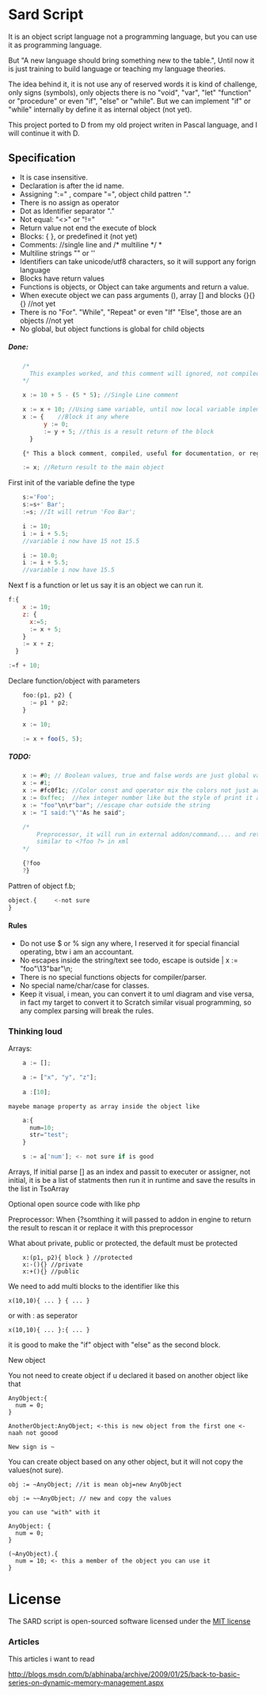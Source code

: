 Sard Script
===========

It is an object script language not a programming language, but you can use it as programming language.

But "A new language should bring something new to the table.", Until now it is just training to build language or teaching my language theories.

The idea behind it, it is not use any of reserved words it is kind of challenge, only signs (symbols), only objects there is no "void", "var", "let" "function" or "procedure" or even "if", "else" or "while".
But we can implement "if" or "while" internally by define it as internal object (not yet).

This project ported to D from my old project writen in Pascal language, and I will continue it with D.


Specification
-------------

  * It is case insensitive.
  * Declaration is after the id name.
  * Assigning ":=" , compare "=", object child pattren "."
  * There is no assign as operator
  * Dot as Identifier separator "."
  * Not equal: "<>" or "!="
  * Return value not end the execute of block
  * Blocks: { }, or predefined it (not yet)
  * Comments: //single line and /* multiline */  * 
  * Multiline strings "" or ''
  * Identifiers can take unicode/utf8 characters, so it will support any forign language
  * Blocks have return values
  * Functions is objects, or Object can take arguments and return a value.
  * When execute object we can pass arguments (), array [] and blocks {}{}{} //not yet
  * There is no "For". "While", "Repeat" or even "If" "Else", those are an objects //not yet
  * No global, but object functions is global for child objects
  
##### Done: #####

```js
    /*
      This examples worked, and this comment will ignored, not compiled or parsed as we say.
    */

    x := 10 + 5 - (5 * 5); //Single Line comment

    x := x + 10; //Using same variable, until now local variable implemented
    x := {    //Block it any where
          y := 0;
          := y + 5; //this is a result return of the block
      }

    {* This a block comment, compiled, useful for documentation, or regenrate the code *}

    := x; //Return result to the main object
```
First init of the variable define the type

```js
    s:='Foo';
    s:=s+' Bar';
    :=s; //It will retrun 'Foo Bar';

    i := 10;
    i := i + 5.5;
    //variable i now have 15 not 15.5

    i := 10.0;
    i := i + 5.5;
    //variable i now have 15.5
```

Next f is a function or let us say it is an object we can run it.

```js
f:{
    x := 10;
    z: {
      x:=5;
      := x + 5;
    }
    := x + z;
  }

:=f + 10;
```

Declare function/object with parameters

```js
    foo:(p1, p2) {
      := p1 * p2;
    }

    x := 10;

    := x + foo(5, 5);
```

##### TODO: #####

```js
    x := #0; // Boolean values, true and false words are just global variables.
    x := #1;
    x := #fc0f1c; //Color const and operator mix the colors not just add it
    x := 0xffec;  //hex integer number like but the style of print it as hex we need to override ToString
    x := "foo"\n\r"bar"; //escape char outside the string
    x := "I said:"\""As he said";
```

```js
    /*
        Preprocessor, it will run in external addon/command.... and return string into it
        similar to <?foo ?> in xml
    */
```

```js
    {?foo
    ?}
```

Pattren of object f.b;
```js
object.{     <-not sure
}
```

#### Rules ####


-	Do not use $ or % sign any where, I reserved it for special financial operating, btw i am an accountant.
- No escapes inside the string/text see todo, escape is outside | x := "foo"\13"bar"\n; 
- There is no special functions objects for compiler/parser.
- No special name/char/case for classes.
- Keep it visual, i mean, you can convert it to uml diagram and vise versa, in fact my target to convert it to Scratch similar visual programming, so any complex parsing will break the rules.

### Thinking loud ###

Arrays:

```js
    a := [];

    a := ["x", "y", "z"];
    
    a :[10];
```
    mayebe manage property as array inside the object like

```js
    a:{
      num=10;
      str="test";
    }

    s := a['num']; <- not sure if is good
```

Arrays, If initial parse [] as an index and passit to executer or assigner, not initial,
it is be a list of statments then run it in runtime and save the results in the list in TsoArray

Optional open source code with <?sard ?> like php

Preprocessor: When {?somthing it will passed to addon in engine to return the result to rescan it or replace it with this preprocessor

What about private, public or protected, the default must be protected
```
    x:(p1, p2){ block } //protected
    x:-(){} //private
    x:+(){} //public
```
We need to add multi blocks to the identifier like this

    x(10,10){ ... } { ... }

or with : as seperator

    x(10,10){ ... }:{ ... }

it is good to make the "if" object with "else" as the second block.

New object

You not need to create object if u declared it based on another object like that

    AnyObject:{
      num = 0;
    }

    AnotherObject:AnyObject; <-this is new object from the first one <-naah not goood

    New sign is ~

You can create object based on any other object, but it will not copy the values(not sure).

    obj := ~AnyObject; //it is mean obj=new AnyObject

    obj := ~~AnyObject; // new and copy the values

    you can use "with" with it

    AnyObject: {
      num = 0;
    }

    (~AnyObject).{
      num = 10; <- this a member of the object you can use it
    }


License
=======

The SARD script is open-sourced software licensed under the [MIT license](http://opensource.org/licenses/MIT)

### Articles ###

This articles i want to read

http://blogs.msdn.com/b/abhinaba/archive/2009/01/25/back-to-basic-series-on-dynamic-memory-management.aspx
